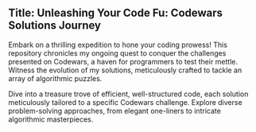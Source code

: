 ## Title: Unleashing Your Code Fu: Codewars Solutions Journey

<p>Embark on a thrilling expedition to hone your coding prowess! This repository chronicles my ongoing quest to conquer the challenges presented on Codewars, a haven for programmers to test their mettle. Witness the evolution of my solutions, meticulously crafted to tackle an array of algorithmic puzzles.</p>

</p>Dive into a treasure trove of efficient, well-structured code, each solution meticulously tailored to a specific Codewars challenge. Explore diverse problem-solving approaches, from elegant one-liners to intricate algorithmic masterpieces.
</p>